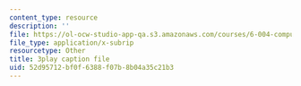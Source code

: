 ```yaml
---
content_type: resource
description: ''
file: https://ol-ocw-studio-app-qa.s3.amazonaws.com/courses/6-004-computation-structures-spring-2017/52d95712bf0f6388f07b8b04a35c21b3_M278hILkZlE.srt
file_type: application/x-subrip
resourcetype: Other
title: 3play caption file
uid: 52d95712-bf0f-6388-f07b-8b04a35c21b3
---
```

